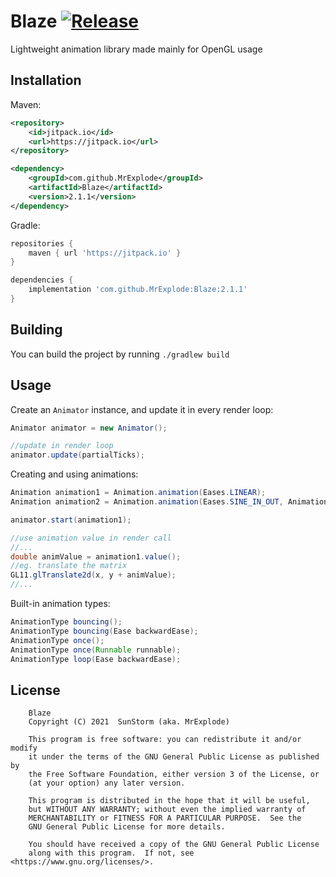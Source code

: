 # Blaze [![Release](https://jitpack.io/v/MrExplode/Blaze.svg)](https://jitpack.io/#MrExplode/Blaze)
Lightweight animation library made mainly for OpenGL usage

## Installation
Maven:
```xml
<repository>
    <id>jitpack.io</id>
    <url>https://jitpack.io</url>
</repository>

<dependency>
    <groupId>com.github.MrExplode</groupId>
    <artifactId>Blaze</artifactId>
    <version>2.1.1</version>
</dependency>
```
Gradle:
```groovy
repositories {
    maven { url 'https://jitpack.io' }
}

dependencies {
    implementation 'com.github.MrExplode:Blaze:2.1.1'
}
```

## Building
You can build the project by running `./gradlew build`

## Usage
Create an `Animator` instance, and update it in every render loop:
```java
Animator animator = new Animator();

//update in render loop
animator.update(partialTicks);
```
Creating and using animations:
```java
Animation animation1 = Animation.animation(Eases.LINEAR);
Animation animation2 = Animation.animation(Eases.SINE_IN_OUT, AnimationType.bouncing(), 0.1);

animator.start(animation1);

//use animation value in render call
//...
double animValue = animation1.value();
//eg. translate the matrix
GL11.glTranslate2d(x, y + animValue);
//...
```

Built-in animation types:

```java
AnimationType bouncing();
AnimationType bouncing(Ease backwardEase);
AnimationType once();
AnimationType once(Runnable runnable);
AnimationType loop(Ease backwardEase);
```

## License
```
    Blaze
    Copyright (C) 2021  SunStorm (aka. MrExplode)

    This program is free software: you can redistribute it and/or modify
    it under the terms of the GNU General Public License as published by
    the Free Software Foundation, either version 3 of the License, or
    (at your option) any later version.

    This program is distributed in the hope that it will be useful,
    but WITHOUT ANY WARRANTY; without even the implied warranty of
    MERCHANTABILITY or FITNESS FOR A PARTICULAR PURPOSE.  See the
    GNU General Public License for more details.

    You should have received a copy of the GNU General Public License
    along with this program.  If not, see <https://www.gnu.org/licenses/>.
```
